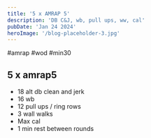 ```yaml
---
title: '5 x AMRAP 5'
description: 'DB C&J, wb, pull ups, ww, cal'
pubDate: 'Jan 24 2024'
heroImage: '/blog-placeholder-3.jpg'
---
```

#amrap #wod #min30
## 5 x amrap5
- 18 alt db clean and jerk
- 16 wb
- 12 pull ups / ring rows
- 3 wall walks
- Max cal
- 1 min rest between rounds
